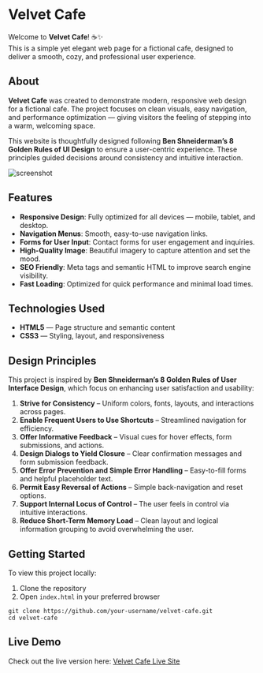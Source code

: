 # Velvet Cafe

Welcome to **Velvet Cafe**! ☕✨  
This is a simple yet elegant web page for a fictional cafe, designed to deliver a smooth, cozy, and professional user experience.

## About
**Velvet Cafe** was created to demonstrate modern, responsive web design for a fictional cafe. The project focuses on clean visuals, easy navigation, and performance optimization — giving visitors the feeling of stepping into a warm, welcoming space.

This website is thoughtfully designed following **Ben Shneiderman’s 8 Golden Rules of UI Design** to ensure a user-centric experience. These principles guided decisions around consistency and intuitive interaction.

![screenshot](screenshots/1.png)


## Features
- **Responsive Design**: Fully optimized for all devices — mobile, tablet, and desktop.
- **Navigation Menus**: Smooth, easy-to-use navigation links.
- **Forms for User Input**: Contact forms for user engagement and inquiries.
- **High-Quality Image**: Beautiful imagery to capture attention and set the mood.
- **SEO Friendly**: Meta tags and semantic HTML to improve search engine visibility.
- **Fast Loading**: Optimized for quick performance and minimal load times.

## Technologies Used
- **HTML5** — Page structure and semantic content  
- **CSS3** — Styling, layout, and responsiveness  

## Design Principles
This project is inspired by **Ben Shneiderman’s 8 Golden Rules of User Interface Design**, which focus on enhancing user satisfaction and usability:

1. **Strive for Consistency** – Uniform colors, fonts, layouts, and interactions across pages.  
2. **Enable Frequent Users to Use Shortcuts** – Streamlined navigation for efficiency.  
3. **Offer Informative Feedback** – Visual cues for hover effects, form submissions, and actions.  
4. **Design Dialogs to Yield Closure** – Clear confirmation messages and form submission feedback.  
5. **Offer Error Prevention and Simple Error Handling** – Easy-to-fill forms and helpful placeholder text.  
6. **Permit Easy Reversal of Actions** – Simple back-navigation and reset options.  
7. **Support Internal Locus of Control** – The user feels in control via intuitive interactions.  
8. **Reduce Short-Term Memory Load** – Clean layout and logical information grouping to avoid overwhelming the user.

## Getting Started
To view this project locally:

1. Clone the repository  
2. Open `index.html` in your preferred browser

```
git clone https://github.com/your-username/velvet-cafe.git
cd velvet-cafe
```
## Live Demo

Check out the live version here: [Velvet Cafe Live Site](https://algomystique.github.io/Velvet-Cafe)
